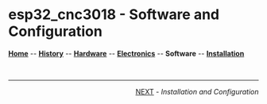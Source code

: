 # esp32_cnc3018 - Software and Configuration

**[Home](readme.md)** --
**[History](history.md)** --
**[Hardware](hardware.md)** --
**[Electronics](electronics.md)** --
**Software** --
**[Installation](installation.md)**


<br>
<hr>
<div style="text-align: right">
<a href='installation.md'>NEXT</a><i> - Installation and Configuration</i>
</div>
